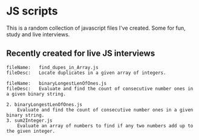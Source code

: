 # JS scripts
 This is a random collection of javascript files I've created. Some for fun, study and live interviews.

## Recently created for live JS interviews
```text
fileName:	find_dupes_in_Array.js	
fileDesc:	Locate duplicates in a given array of integers.

fileName:	binaryLongestLenOfOnes.js	
fileDesc:	Evaluate and find the count of consecutive number ones in a given binary string.

2. binaryLongestLenOfOnes.js	
	Evaluate and find the count of consecutive number ones in a given binary string.
3. sum2Integer.js		
	Evaluate an array of numbers to find if any two numbers add up to the given integer.
```